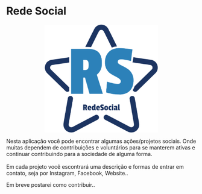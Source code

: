 # Rede Social
<div style="width:100%;display:flex;algin-items:center;justify-content:center">
    <img src='src/assets/img/image_rede_social.png' alt="Logo da aplicação, estrela com as letras RS no meio. Rede Social." width="300px" />
    </div>
<p>
    Nesta aplicação você pode encontrar algumas ações/projetos sociais. Onde muitas dependem de contribuições e voluntários para se manterem ativas e continuar contribuindo para a sociedade de alguma forma.
    <br /><br />
    Em cada projeto você escontrará uma descrição e formas de entrar em contato, seja por Instagram, Facebook, Website..
</p>

Em breve postarei como contribuir..


